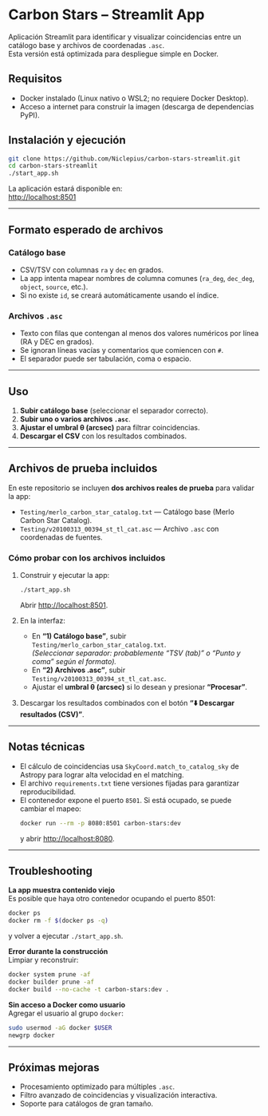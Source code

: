 # Carbon Stars – Streamlit App

Aplicación Streamlit para identificar y visualizar coincidencias entre un catálogo base y archivos de coordenadas `.asc`.  
Esta versión está optimizada para despliegue simple en Docker.

## Requisitos

- Docker instalado (Linux nativo o WSL2; no requiere Docker Desktop).
- Acceso a internet para construir la imagen (descarga de dependencias PyPI).

## Instalación y ejecución

```bash
git clone https://github.com/Niclepius/carbon-stars-streamlit.git
cd carbon-stars-streamlit
./start_app.sh
```

La aplicación estará disponible en:  
[http://localhost:8501](http://localhost:8501)

---

## Formato esperado de archivos

### Catálogo base
- CSV/TSV con columnas `ra` y `dec` en grados.
- La app intenta mapear nombres de columna comunes (`ra_deg`, `dec_deg`, `object`, `source`, etc.).
- Si no existe `id`, se creará automáticamente usando el índice.

### Archivos `.asc`
- Texto con filas que contengan al menos dos valores numéricos por línea (RA y DEC en grados).
- Se ignoran líneas vacías y comentarios que comiencen con `#`.
- El separador puede ser tabulación, coma o espacio.

---

## Uso

1. **Subir catálogo base** (seleccionar el separador correcto).
2. **Subir uno o varios archivos `.asc`**.
3. **Ajustar el umbral θ (arcsec)** para filtrar coincidencias.
4. **Descargar el CSV** con los resultados combinados.

---

## Archivos de prueba incluidos

En este repositorio se incluyen **dos archivos reales de prueba** para validar la app:

- `Testing/merlo_carbon_star_catalog.txt` — Catálogo base (Merlo Carbon Star Catalog).
- `Testing/v20100313_00394_st_tl_cat.asc` — Archivo `.asc` con coordenadas de fuentes.

### Cómo probar con los archivos incluidos

1. Construir y ejecutar la app:
   ```bash
   ./start_app.sh
   ```
   Abrir [http://localhost:8501](http://localhost:8501).

2. En la interfaz:
   - En **“1) Catálogo base”**, subir `Testing/merlo_carbon_star_catalog.txt`.  
     *(Seleccionar separador: probablemente “TSV (tab)” o “Punto y coma” según el formato).*
   - En **“2) Archivos .asc”**, subir `Testing/v20100313_00394_st_tl_cat.asc`.
   - Ajustar el **umbral θ (arcsec)** si lo desean y presionar **“Procesar”**.

3. Descargar los resultados combinados con el botón **“⬇️ Descargar resultados (CSV)”**.

---

## Notas técnicas

- El cálculo de coincidencias usa `SkyCoord.match_to_catalog_sky` de Astropy para lograr alta velocidad en el matching.
- El archivo `requirements.txt` tiene versiones fijadas para garantizar reproducibilidad.
- El contenedor expone el puerto `8501`. Si está ocupado, se puede cambiar el mapeo:
  ```bash
  docker run --rm -p 8080:8501 carbon-stars:dev
  ```
  y abrir [http://localhost:8080](http://localhost:8080).

---

## Troubleshooting

**La app muestra contenido viejo**  
Es posible que haya otro contenedor ocupando el puerto 8501:
```bash
docker ps
docker rm -f $(docker ps -q)
```
y volver a ejecutar `./start_app.sh`.

**Error durante la construcción**  
Limpiar y reconstruir:
```bash
docker system prune -af
docker builder prune -af
docker build --no-cache -t carbon-stars:dev .
```

**Sin acceso a Docker como usuario**  
Agregar el usuario al grupo `docker`:
```bash
sudo usermod -aG docker $USER
newgrp docker
```

---

## Próximas mejoras
- Procesamiento optimizado para múltiples `.asc`.
- Filtro avanzado de coincidencias y visualización interactiva.
- Soporte para catálogos de gran tamaño.
